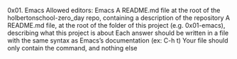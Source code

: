 0x01. Emacs
Allowed editors: Emacs
A README.md file at the root of the holbertonschool-zero_day repo, containing a description of the repository
A README.md file, at the root of the folder of this project (e.g. 0x01-emacs), describing what this project is about
Each answer should be written in a file with the same syntax as Emacs’s documentation (ex: C-h t)
Your file should only contain the command, and nothing else
